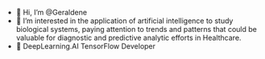 - 👋 Hi, I’m @Geraldene
- 👀 I’m interested in the application of artificial intelligence to study biological systems, paying attention to trends and patterns that could be valuable for diagnostic and predictive analytic efforts in Healthcare.
- 🌱 DeepLearning.AI TensorFlow Developer

<!---
Geraldene/Geraldene is a ✨ special ✨ repository because its `README.md` (this file) appears on your GitHub profile.
You can click the Preview link to take a look at your changes.
--->

